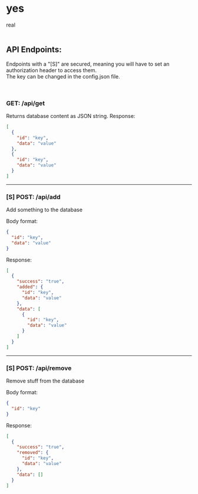 # yes
real
<br><br>

## API Endpoints:
Endpoints with a "[S]" are secured, meaning you will have to set an authorization header to access them.<br>
The key can be changed in the config.json file.

<br>

### GET: /api/get
Returns database content as JSON string.
Response:
```json
[
  {
    "id": "key",
    "data": "value"
  },
  {
    "id": "key",
    "data": "value"
  }
]
```
---

### [S] POST: /api/add
Add something to the database

Body format:
```json
{
  "id": "key",
  "data": "value"
}
```

Response:
```json
[
  {
    "success": "true",
    "added": {
      "id": "key",
      "data": "value"
    },
    "data": [
      {
        "id": "key",
        "data": "value"
      }
    ]
  }
]
```
---
### [S] POST: /api/remove
Remove stuff from the database

Body format:
```json
{
  "id": "key"
}
```

Response:
```json
[
  {
    "success": "true",
    "removed": {
      "id": "key",
      "data": "value"
    },
    "data": []
  }
]
```
